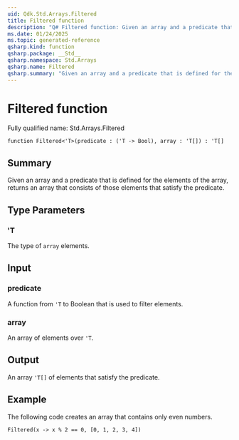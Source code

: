```yaml
---
uid: Qdk.Std.Arrays.Filtered
title: Filtered function
description: "Q# Filtered function: Given an array and a predicate that is defined for the elements of the array, returns an array that consists of those elements that satisfy the predicate."
ms.date: 01/24/2025
ms.topic: generated-reference
qsharp.kind: function
qsharp.package: __Std__
qsharp.namespace: Std.Arrays
qsharp.name: Filtered
qsharp.summary: "Given an array and a predicate that is defined for the elements of the array, returns an array that consists of those elements that satisfy the predicate."
---
```


# Filtered function

Fully qualified name: Std.Arrays.Filtered

```qsharp
function Filtered<'T>(predicate : ('T -> Bool), array : 'T[]) : 'T[]
```

## Summary
Given an array and a predicate that is defined
for the elements of the array, returns an array that consists of
those elements that satisfy the predicate.

## Type Parameters
### 'T
The type of `array` elements.

## Input
### predicate
A function from `'T` to Boolean that is used to filter elements.
### array
An array of elements over `'T`.

## Output
An array `'T[]` of elements that satisfy the predicate.

## Example
The following code creates an array that contains only even numbers.
```qsharp
Filtered(x -> x % 2 == 0, [0, 1, 2, 3, 4])
```
